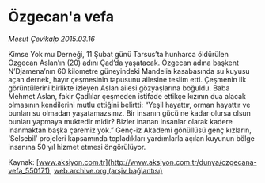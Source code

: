 # Özgecan'a vefa

*Mesut Çevikalp 2015.03.16*

<div class="pNewsDetailMainContent" itemprop="articleBody">
 <p>
  Kimse Yok mu Derneği, 11 Şubat günü Tarsus’ta hunharca öldürülen Özgecan Aslan’ın (20) adını Çad’da yaşatacak. Özgecan adına başkent N’Djamena’nın 60 kilometre güneyindeki Mandelia kasabasında su kuyusu açan dernek, hayır çeşmesinin tapusunu ailesine teslim etti. Çeşmenin ilk görüntülerini birlikte izleyen Aslan ailesi gözyaşlarına boğuldu. Baba Mehmet Aslan, fakir Çadlılar çeşmeden istifade ettikçe kızının dua alacak olmasının kendilerini mutlu ettiğini belirtti: “Yeşil hayattır, orman hayattır ve bunları su olmadan yaşatamazsınız. Bir insanın gücü ne kadar olursa olsun bunları yapmaya muktedir midir? Bizler inanan insanlar olarak kadere inanmaktan başka çaremiz yok.” Genç-iz Akademi gönüllüsü genç kızların, ‘Selsebil’ projeleri kapsamında topladıkları yardımlarla açılan kuyunun bölge insanına 50 yıl hizmet etmesi öngörülüyor.
 </p>
</div>


Kaynak: [www.aksiyon.com.tr](http://www.aksiyon.com.tr/dunya/ozgecana-vefa_550171), [web.archive.org (arşiv bağlantısı)](http://web.archive.org/web/20150707033343/http://www.aksiyon.com.tr/dunya/ozgecana-vefa_550171)

